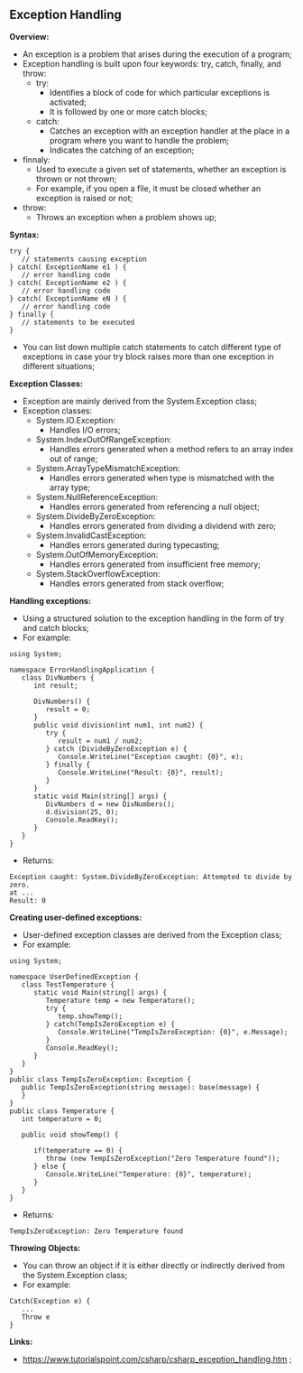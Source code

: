 ## Exception Handling

**Overview:**

- An exception is a problem that arises during the execution of a program;
- Exception handling is built upon four keywords: try, catch, finally, and throw:
  - try:
    - Identifies a block of code for which particular exceptions is activated;
    - It is followed by one or more catch blocks;
  - catch:
    - Catches an exception with an exception handler at the place in a program where you want to handle the problem;
    - Indicates the catching of an exception;
- finnaly:
  - Used to execute a given set of statements, whether an exception is thrown or not thrown;
  - For example, if you open a file, it must be closed whether an exception is raised or not;
- throw:
  - Throws an exception when a problem shows up;

**Syntax:**

```
try {
   // statements causing exception
} catch( ExceptionName e1 ) {
   // error handling code
} catch( ExceptionName e2 ) {
   // error handling code
} catch( ExceptionName eN ) {
   // error handling code
} finally {
   // statements to be executed
}
```

- You can list down multiple catch statements to catch different type of exceptions in case your try block raises more than one exception in different situations;

**Exception Classes:**

- Exception are mainly derived from the System.Exception class;
- Exception classes:
  - System.IO.Exception:
    - Handles I/O errors;
  - System.IndexOutOfRangeException:
    - Handles errors generated when a method refers to an array index out of range;
  - System.ArrayTypeMismatchException:
    - Handles errors generated when type is mismatched with the array type;
  - System.NullReferenceException:
    - Handles errors generated from referencing a null object;
  - System.DivideByZeroException:
    - Handles errors generated from dividing a dividend with zero;
  - System.InvalidCastException:
    - Handles errors generated during typecasting;
  - System.OutOfMemoryException:
    - Handles errors generated from insufficient free memory;
  - System.StackOverflowException:
    - Handles errors generated from stack overflow;

**Handling exceptions:**

- Using a structured solution to the exception handling in the form of try and catch blocks;
- For example:

```
using System;

namespace ErrorHandlingApplication {
   class DivNumbers {
      int result;

      DivNumbers() {
         result = 0;
      }
      public void division(int num1, int num2) {
         try {
            result = num1 / num2;
         } catch (DivideByZeroException e) {
            Console.WriteLine("Exception caught: {0}", e);
         } finally {
            Console.WriteLine("Result: {0}", result);
         }
      }
      static void Main(string[] args) {
         DivNumbers d = new DivNumbers();
         d.division(25, 0);
         Console.ReadKey();
      }
   }
}
```

- Returns:

```
Exception caught: System.DivideByZeroException: Attempted to divide by zero.
at ...
Result: 0
```

**Creating user-defined exceptions:**

- User-defined exception classes are derived from the Exception class;
- For example:

```
using System;

namespace UserDefinedException {
   class TestTemperature {
      static void Main(string[] args) {
         Temperature temp = new Temperature();
         try {
            temp.showTemp();
         } catch(TempIsZeroException e) {
            Console.WriteLine("TempIsZeroException: {0}", e.Message);
         }
         Console.ReadKey();
      }
   }
}
public class TempIsZeroException: Exception {
   public TempIsZeroException(string message): base(message) {
   }
}
public class Temperature {
   int temperature = 0;

   public void showTemp() {

      if(temperature == 0) {
         throw (new TempIsZeroException("Zero Temperature found"));
      } else {
         Console.WriteLine("Temperature: {0}", temperature);
      }
   }
}
```

- Returns:

```
TempIsZeroException: Zero Temperature found
```

**Throwing Objects:**

- You can throw an object if it is either directly or indirectly derived from the System.Exception class;
- For example:

```
Catch(Exception e) {
   ...
   Throw e
}
```

**Links:**

- https://www.tutorialspoint.com/csharp/csharp_exception_handling.htm ;
